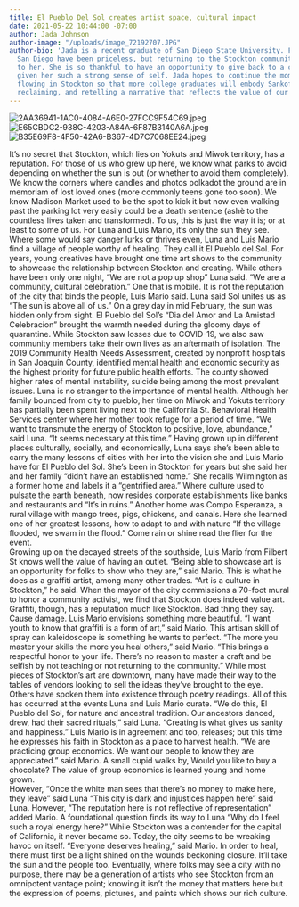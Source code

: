 ```yaml
---
title: El Pueblo Del Sol creates artist space, cultural impact
date: 2021-05-22 10:44:00 -07:00
author: Jada Johnson
author-image: "/uploads/image_72192707.JPG"
author-bio: 'Jada is a recent graduate of San Diego State University. Five years in
  San Diego have been priceless, but returning to the Stockton community means everything
  to her. She is so thankful to have an opportunity to give back to a city that has
  given her such a strong sense of self. Jada hopes to continue the momentum already
  flowing in Stockton so that more college graduates will embody Sankofa – returning,
  reclaiming, and retelling a narrative that reflects the value of our community. '
---
```


![2AA36941-1AC0-4084-A6E0-27FCC9F54C69.jpeg](/uploads/2AA36941-1AC0-4084-A6E0-27FCC9F54C69.jpeg)![E65CBDC2-938C-4203-A84A-6F87B3140A6A.jpeg](/uploads/E65CBDC2-938C-4203-A84A-6F87B3140A6A.jpeg)![B35E69F8-4F50-42A6-B367-4D7C7068EE24.jpeg](/uploads/B35E69F8-4F50-42A6-B367-4D7C7068EE24.jpeg)

It’s no secret that Stockton, which lies on Yokuts and Miwok territory, has a reputation. For those of us who grew up here, we know what parks to avoid depending on whether the sun is out (or whether to avoid them completely). We know the corners where candles and photos polkadot the ground are in memoriam of lost loved ones (more commonly teens gone too soon). We know Madison Market used to be the spot to kick it but now even walking past the parking lot very easily could be a death sentence (ashè to the countless lives taken and transformed). To us, this is just the way it is; or at least to some of us. 
For Luna and Luis Mario, it’s only the sun they see. Where some would say danger lurks or thrives even, Luna and Luis Mario find a village of people worthy of healing. They call it El Pueblo del Sol. For years, young creatives have brought one time art shows to the community to showcase the relationship between Stockton and creating. While others have been only one night, “We are not a pop up shop” Luna said. “We are a community, cultural celebration.” One that is mobile.
    It is not the reputation of the city that binds the people, Luis Mario said. Luna said Sol unites us as “The sun is above all of us.” On a grey day in mid February, the sun was hidden only from sight. El Pueblo del Sol’s “Dia del Amor and La Amistad Celebracion” brought the warmth needed during the gloomy days of quarantine. While Stockton saw losses due to COVID-19, we also saw community members take their own lives as an aftermath of isolation. 
The 2019 Community Health Needs Assessment, created by nonprofit hospitals in San Joaquin County, identified mental health and economic security as the highest priority for future public health efforts. The county showed higher rates of mental instability, suicide being among the most prevalent issues. Luna is no stranger to the importance of mental health. Although her family bounced from city to pueblo, her time on Miwok and Yokuts territory has partially been spent living next to the California St. Behavioral Health Services center where her mother took refuge for a period of time.
 “We want to transmute the energy of Stockton to positive, love, abundance,” said Luna. “It seems necessary at this time.”
Having grown up in different places culturally, socially, and economically, Luna says she’s been able to carry the many lessons of cities with her into the vision she and Luis Mario have for El Pueblo del Sol. She’s been in Stockton for years but she said her and her family “didn’t have an established home.” She recalls Wilmington as a former home and labels it a “gentrified area.” Where culture used to pulsate the earth beneath, now resides corporate establishments like banks and restaurants and “It’s in ruins.” Another home was Compo Esperanza, a rural village with mango trees, pigs, chickens, and canals. Here she learned one of her greatest lessons, how to adapt to and with nature “If the village flooded, we swam in the flood.” Come rain or shine read the flier for the event.  
Growing up on the decayed streets of the southside, Luis Mario from Filbert St knows well the value of having an outlet. “Being able to showcase art is an opportunity for folks to show who they are,” said Mario. This is what he does as a graffiti artist, among many other trades. “Art is a culture in Stockton,” he said. When the mayor of the city commissions a 70-foot mural to honor a community activist, we find that Stockton does indeed value art. Graffiti, though, has a reputation much like Stockton. Bad thing they say. Cause damage. Luis Mario envisions something more beautiful.
“I want youth to know that graffiti is a form of art,” said Mario. This artisan skill of spray can kaleidoscope is something he wants to perfect. 
“The more you master your skills the more you heal others,” said Mario. “This brings a respectful honor to your life. There’s no reason to master a craft and be selfish by not teaching or not returning to the community.”
While most pieces of Stockton’s art are downtown, many have made their way to the tables of vendors looking to sell the ideas they’ve brought to the eye. Others have spoken them into existence through poetry readings. All of this has occurred at the events Luna and Luis Mario curate. 
“We do this, El Pueblo del Sol, for nature and ancestral tradition. Our ancestors danced, drew, had their sacred rituals,” said Luna. “Creating is what gives us sanity and happiness.” 
Luis Mario is in agreement and too, releases; but this time he expresses his faith in Stockton as a place to harvest health.
“We are practicing group economics. We want our people to know they are appreciated.” said Mario. A small cupid walks by, Would you like to buy a chocolate? The value of group economics is learned young and home grown.  
However,  “Once the white man sees that there’s no money to make here, they leave” said Luna
“This city is dark and injustices happen here” said Luna. However, “The reputation here is not reflective of representation” added Mario. 
A foundational question finds its way to Luna “Why do I feel such a royal energy here?” While Stockton was a contender for the capital of California, it never became so. Today, the city seems to be wreaking havoc on itself. 
“Everyone deserves healing,” said Mario. 
In order to heal, there must first be a light shined on the wounds beckoning closure. It’ll take the sun and the people too. Eventually, where folks may see a city with no purpose, there may be a generation of artists who see Stockton from an omnipotent vantage point; knowing it isn’t the money that matters here but the expression of poems, pictures, and paints which shows our rich culture.  